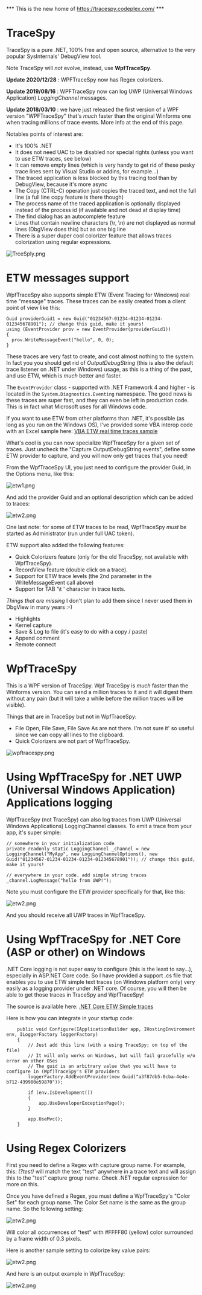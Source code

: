 *** This is the new home of https://tracespy.codeplex.com/ ***

# TraceSpy
TraceSpy is a pure .NET, 100% free and open source, alternative to the very popular SysInternals' DebugView tool.

Note TraceSpy will *not* evolve, instead, use **WpfTraceSpy**.

**Update 2020/12/28** : WPFTraceSpy now has Regex colorizers.

**Update 2019/08/16** : WPFTraceSpy now can log UWP (Universal Windows Application) *LoggingChannel* messages.

**Update 2018/03/10** : we have just released the first version of a WPF version "WPFTraceSpy" that's *much* faster than the original Winforms one when tracing millions of trace events. More info at the end of this page.

Notables points of interest are:

* It's 100% .NET
* It does not need UAC to be disabled nor special rights (unless you want to use ETW traces, see below)
* It can remove empty lines (which is very handy to get rid of these pesky trace lines sent by Visual Studio or addins, for example...)
* The traced application is less blocked by this tracing tool than by DebugView, because it's more async
* The Copy (CTRL-C) operation just copies the traced text, and not the full line (a full line copy feature is there though)
* The process name of the traced application is optionally displayed instead of the process id (if available and not dead at display  time)
* The find dialog has an autocomplete feature
* Lines that contain newline characters (\r, \n) are not displayed as normal lines (DbgView does this) but as one big line
* There is a super duper cool colorizer feature that allows traces colorization using regular expressions.

![TrceSply.png](doc/TrceSpy.PNG?raw=true)

# ETW messages support
WpfTraceSpy also supports simple ETW (Event Tracing for Windows) real time "message" traces. These traces can be easily created from a client point of view like this:

```{{
Guid providerGuid1 = new Guid("01234567-01234-01234-01234-012345678901"); // change this guid, make it yours!
using (EventProvider prov = new EventProvider(providerGuid1))
{
  prov.WriteMessageEvent("hello", 0, 0);
}
```

These traces are very fast to create, and cost almost nothing to the system. In fact you you should get rid of *OutputDebugString* (this is also the default trace listener on .NET under Windows) usage, as this is a thing of the past, and use ETW, which is *much* better and faster.

The `EventProvider` class - supported with .NET Framework 4 and higher - is located in the `System.Diagnostics.Eventing` namespace. The good news is these traces are super fast, and they can even be left in production code. This is in fact what Microsoft uses for all Windows code.

If you want to use ETW from other platforms than .NET, it's possible (as long as you run on the Windows OS), I've provided some VBA interop code with an Excel sample here: [VBA ETW real time traces sample](vba) 

What's cool is you can now specialize WpfTraceSpy for a given set of traces. Just uncheck the "Capture OutputDebugString events", define some ETW provider to capture, and you will now only get traces that you need!

From the WpfTraceSpy UI, you just need to configure the provider Guid, in the Options menu, like this:

![etw1.png](doc/etw1.png?raw=true)

And add the provider Guid and an optional description which can be added to traces:

![etw2.png](doc/etw2.png?raw=true)

One last note: for some of ETW  traces to be read, WpfTraceSpy *must* be started as Administrator (run under full UAC token).

ETW support also added the following features:

* Quick Colorizers feature (only for the old TraceSpy, not available with WpfTraceSpy).
* RecordView feature (double click on a trace).
* Support for ETW trace levels (the 2nd parameter in the WriteMessageEvent call above)
* Support for TAB '\t ' character in trace texts.

*Things that are missing* I don't plan to add them since I never used them in DbgView in many years :-)

* Highlights
* Kernel capture
* Save & Log to file (it's easy to do with a copy / paste)
* Append comment
* Remote connect

# WpfTraceSpy
This is a WPF version of TraceSpy. Wpf TraceSpy is *much* faster than the Winforms version. You can send a million traces to it and it will digest them without any pain (but it will take a while before the million traces will be visible).

Things that are in TraceSpy but not in WpfTraceSpy:
* File Open, File Save, File Save As are not there. I'm not sure it' so useful since we can copy all lines to the clipboard.
* Quick Colorizers are not part of WpfTraceSpy.

![wpftracespy.png](doc/wpftracespy.png?raw=true)

# Using WpfTraceSpy for .NET UWP (Universal Windows Application) Applications logging
WpfTraceSpy (not TraceSpy) can also log traces from UWP (Universal Windows Applications) LoggingChannel classes. To emit a trace from your app, it's super simple:

    // somewhere in your initialization code
    private readonly static LoggingChannel _channel = new LoggingChannel("MyApp", new LoggingChannelOptions(), new Guid("01234567-01234-01234-01234-012345678901")); // change this guid, make it yours!
    
    // everywhere in your code. add simple string traces
    _channel.LogMessage("hello from UWP!");

Note you must configure the ETW provider specifically for that, like this:

![etw2.png](doc/uwplogging.png?raw=true)

And you should receive all UWP traces in WpfTraceSpy.

# Using WpfTraceSpy for .NET Core (ASP or other) on Windows
.NET Core logging is not super easy to configure (this is the least to say...), especially in ASP.NET Core code. So I have provided a support .cs file that enables you to use ETW simple text traces (on Windows platform only) very easily as a logging provider under .NET core. Of course, you will then be able to get those traces in TraceSpy and WpfTraceSpy!

The source is available here: [.NET Core ETW Simple traces](netcore) 

Here is how you can integrate in your startup code:

        public void Configure(IApplicationBuilder app, IHostingEnvironment env, ILoggerFactory loggerFactory)
        {
            // Just add this line (with a using TraceSpy; on top of the file)
            // It will only works on Windows, but will fail gracefully w/o error on other OSes
            // The guid is an arbitrary value that you will have to configure in (Wpf)TraceSpy's ETW providers
            loggerFactory.AddEventProvider(new Guid("a3f87db5-0cba-4e4e-b712-439980e59870"));
    
            if (env.IsDevelopment())
            {
                app.UseDeveloperExceptionPage();
            }
    
            app.UseMvc();
        }

# Using Regex Colorizers

First you need to define a Regex with capture group name. For example, this: *(?<test>test)* will match the text "test" anywhere in a trace text and will assign this to the "test" capture group name. Check .NET regular expression for more on this.

Once you have defined a Regex, you must define a WpfTraceSpy's "Color Set" for each group name. The Color Set name is the same as the group name. So the following setting:

![etw2.png](doc/colorizer.png?raw=true)

Will color all occurrences of "test" with #FFFF80 (yellow) color surrounded by a frame width of 0.3 pixels.

Here is another sample setting to colorize key value pairs:

![etw2.png](doc/colorizerkv.png?raw=true)

And here is an output example in WpfTraceSpy:

![etw2.png](doc/colorizerkvresults.png?raw=true)